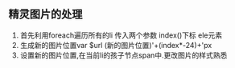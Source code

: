 ## 精灵图片的处理

1. 首先利用foreach遍历所有的li  传入两个参数 index()下标 ele元素
2. 生成新的图片位置var $url (新的图片位置)'+(index*-24)+'px
3. 设置新的图片位置,在当前li的孩子节点span中.更改图片的样式熟悉

